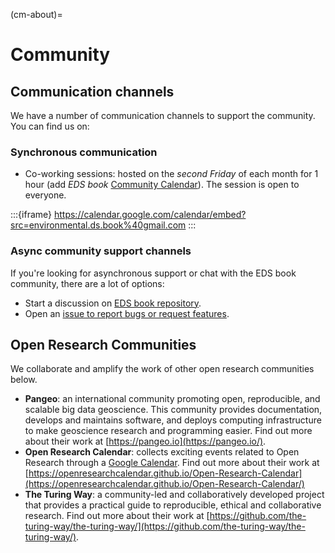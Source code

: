 (cm-about)=

# Community

## Communication channels

We have a number of communication channels to support the community. You can find us on:

### Synchronous communication
- Co-working sessions: hosted on the *second Friday* of each month for 1 hour (add _EDS book_ [Community Calendar](https://calendar.google.com/calendar/u/1?cid=ZW52aXJvbm1lbnRhbC5kcy5ib29rQGdtYWlsLmNvbQ)). The session is open to everyone. 

:::{iframe} https://calendar.google.com/calendar/embed?src=environmental.ds.book%40gmail.com
:::

### Async community support channels
If you're looking for asynchronous support or chat with the EDS book community, there are a lot of options:

* Start a discussion on [EDS book repository](https://github.com/alan-turing-institute/environmental-ds-book/discussions).
* Open an [issue to report bugs or request features](https://github.com/alan-turing-institute/environmental-ds-book/issues/new/choose).

## Open Research Communities

We collaborate and amplify the work of other open research communities below.

- **Pangeo**: an international community promoting open, reproducible, and scalable big data geoscience. This community provides documentation, develops and maintains software, and deploys computing infrastructure to make geoscience research and programming easier. Find out more about their work at [https://pangeo.io](https://pangeo.io/).
- **Open Research Calendar**: collects exciting events related to Open Research through a [Google Calendar](https://openresearchcalendar.org/calendar/).  Find out more about their work at [https://openresearchcalendar.github.io/Open-Research-Calendar](https://openresearchcalendar.github.io/Open-Research-Calendar/)
- **The Turing Way**: a community-led and collaboratively developed project that provides a practical guide to reproducible, ethical and collaborative research. Find out more about their work at [https://github.com/the-turing-way/the-turing-way/](https://github.com/the-turing-way/the-turing-way/).
